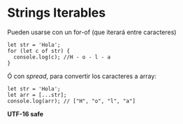 # Strings Iterables

Pueden usarse con un for-of
(que iterará entre caracteres)

```
let str = 'Hola';
for (let c of str) {
  console.log(c); //H - o - l - a
}
```

Ó con _spread_, para convertir los caracteres a array:
```
let str = 'Hola';
let arr = [...str];
console.log(arr); // ["H", "o", "l", "a"]
```

**UTF-16 safe**